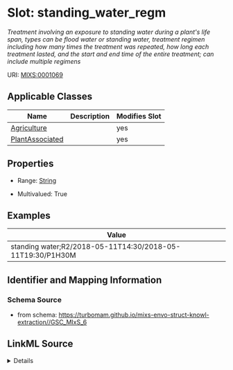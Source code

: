 # Slot: standing_water_regm


_Treatment involving an exposure to standing water during a plant's life span, types can be flood water or standing water, treatment regimen including how many times the treatment was repeated, how long each treatment lasted, and the start and end time of the entire treatment; can include multiple regimens_



URI: [MIXS:0001069](https://w3id.org/mixs/0001069)



<!-- no inheritance hierarchy -->




## Applicable Classes

| Name | Description | Modifies Slot |
| --- | --- | --- |
[Agriculture](Agriculture.md) |  |  yes  |
[PlantAssociated](PlantAssociated.md) |  |  yes  |







## Properties

* Range: [String](String.md)

* Multivalued: True






## Examples

| Value |
| --- |
| standing water;R2/2018-05-11T14:30/2018-05-11T19:30/P1H30M |

## Identifier and Mapping Information







### Schema Source


* from schema: https://turbomam.github.io/mixs-envo-struct-knowl-extraction//GSC_MIxS_6




## LinkML Source

<details>
```yaml
name: standing_water_regm
description: Treatment involving an exposure to standing water during a plant's life
  span, types can be flood water or standing water, treatment regimen including how
  many times the treatment was repeated, how long each treatment lasted, and the start
  and end time of the entire treatment; can include multiple regimens
title: standing water regimen
notes:
- regimen
- water
examples:
- value: standing water;R2/2018-05-11T14:30/2018-05-11T19:30/P1H30M
from_schema: https://turbomam.github.io/mixs-envo-struct-knowl-extraction//GSC_MIxS_6
rank: 1000
slot_uri: MIXS:0001069
multivalued: true
alias: standing_water_regm
domain_of:
- Agriculture
- PlantAssociated
range: string

```
</details>